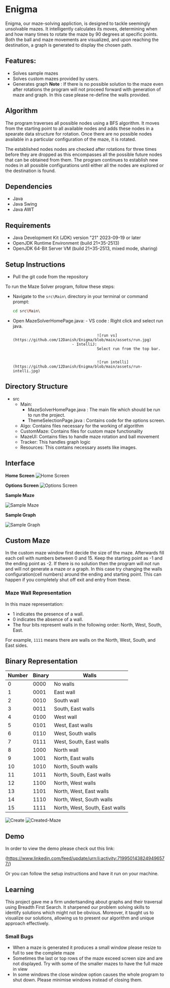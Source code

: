 # Enigma

Enigma, our maze-solving appliction, is designed to tackle seemingly unsolvable mazes. It intelligently calculates its moves, determining when and how many times to rotate the maze by 90 degrees at specific points. Both the ball and maze movements are visualized, and upon reaching the destination, a graph is generated to display the chosen path.

## Features:
- Solves sample mazes
- Solves custom mazes provided by users.
- Generates graph
  **Note** : If there is no possible solution to the maze even after rotations the program will not proceed forward with generation of
  maze and graph. In this case please re-define the walls provided.
  
## Algorithm

The program traverses all possible nodes using a BFS algorithm. It moves from the starting point to all available nodes and adds these nodes in a spearate data structure for rotation.
Once there are no possible nodes available in a particular configuration of the maze, it is rotated.

The established nodes nodes are checked after rotations for three times before they are dropped as this encompasses all the possible future nodes that can be obtained from them.
The program continues to establish new nodes in all possible configurations until either all the nodes are explored or the destination is found. 

## Dependencies
- Java
- Java Swing
- Java AWT

## Requirements

- Java Development Kit (JDK) version "21" 2023-09-19 or later
- OpenJDK Runtime Environment (build 21+35-2513)
- OpenJDK 64-Bit Server VM (build 21+35-2513, mixed mode, sharing)
    
## Setup Instructions
- Pull the git code from the repository
 
To run the Maze Solver program, follow these steps:

- Navigate to the `src\Main\` directory in your terminal or command prompt:
   ```bash
   cd src\Main\
   ```
- Open MazeSolverHomePage.java:
                                - VS code :
                                           Right click and select run java.

  
                                           ![run vs](https://github.com/12Danish/Enigma/blob/main/assets/run.jpg)
                                - IntelliJ:
                                           Select run from the top bar.

  
                                           ![run intelli](https://github.com/12Danish/Enigma/blob/main/assets/run-intelli.jpg)
                                       
  
 

## Directory Structure
- src
  - Main:
     - MazeSolverHomePage.java : The main file which should be run to run the project.
     - ThemeSelectionPage.java : Contains code for the options screen.
  - Algo:
        Contains files necessary for the working of algorithm
  - CustomMaze:
                Contains files for custom maze functionality
  - MazeUI:
            Contains files to handle maze rotation and ball movement
  - Tracker:
            This handles graph logic
  - Resources:
              This contains necessary assets like images.
  

## Interface

**Home Screen**
![Home Screen](https://github.com/12Danish/Engima/blob/main/assets/HomePage.gif)

**Options Screen**
![Options Screen](https://github.com/12Danish/Engima/blob/main/assets/Screenshot%202024-05-24%20133834.gif)

**Sample Maze**

![Sample Maze](https://github.com/12Danish/Engima/blob/main/assets/example-maze.gif)

**Sample Graph**

![Sample Graph](https://github.com/12Danish/Engima/blob/main/assets/graph-example.jpg)

## Custom Maze

In the custom maze window first decide the size of the maze. Afterwards fill each cell with numbers between 0 and 15. Keep the starting point as -1 and the ending point as -2. If there is no solution then the program will not run and will not generate a maze or a graph.
In this case try changing the walls configuration(cell numbers) around the ending and starting point. This can happen if you completely
shut off exit and entry from these.

### Maze Wall Representation

In this maze representation:
- 1 indicates the presence of a wall.
- 0 indicates the absence of a wall.
- The four bits represent walls in the following order: North, West, South, East.

For example, `1111` means there are walls on the North, West, South, and East sides.

## Binary Representation

| Number | Binary | Walls          |
|--------|--------|----------------|
| 0      | 0000   | No walls       |
| 1      | 0001   | East wall      |
| 2      | 0010   | South wall     |
| 3      | 0011   | South, East walls |
| 4      | 0100   | West wall      |
| 5      | 0101   | West, East walls |
| 6      | 0110   | West, South walls |
| 7      | 0111   | West, South, East walls |
| 8      | 1000   | North wall     |
| 9      | 1001   | North, East walls |
| 10     | 1010   | North, South walls |
| 11     | 1011   | North, South, East walls |
| 12     | 1100   | North, West walls |
| 13     | 1101   | North, West, East walls |
| 14     | 1110   | North, West, South walls |
| 15     | 1111   | North, West, South, East walls |


![Create](https://github.com/12Danish/Engima/blob/main/assets/create-maze.jpg)
![Created-Maze](https://github.com/12Danish/Engima/blob/main/assets/maze-created.jpg)

## Demo
In order to view the demo please check out this link:

(https://www.linkedin.com/feed/update/urn:li:activity:7199501438249496577/)

Or you can follow the setup instructions and have it run on your machine.

## Learning

This project gave me a firm undertsanding about graphs and their traversal using Breadth First Search. It sharpened our problem solving skills to identify solutions which might not be obvious.
Moreover, it taught us to visualize our solutions, allowing us to present our algorithm and unique approach effectively.

### Small Bugs

- When a maze is generated it produces a small window please resize to full to see the complete maze
- Sometimes the last or top rows of the maze exceed screen size and are not displayed. Try with some of the smaller mazes to have the full maze in view
- In some windows the close window option causes the whole program to shut down. Please minimise windows instead of closing them.
  
